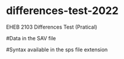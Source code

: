 # differences-test-2022
EHEB 2103 Differences Test (Pratical)

#Data in the SAV file

#Syntax available in the sps file extension
